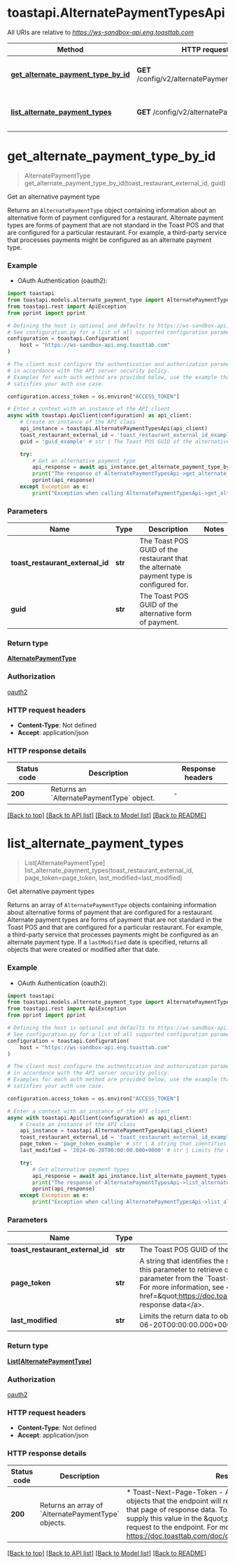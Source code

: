 # toastapi.AlternatePaymentTypesApi

All URIs are relative to *https://ws-sandbox-api.eng.toasttab.com*

Method | HTTP request | Description
------------- | ------------- | -------------
[**get_alternate_payment_type_by_id**](AlternatePaymentTypesApi.md#get_alternate_payment_type_by_id) | **GET** /config/v2/alternatePaymentTypes/{guid} | Get an alternative payment type 
[**list_alternate_payment_types**](AlternatePaymentTypesApi.md#list_alternate_payment_types) | **GET** /config/v2/alternatePaymentTypes | Get alternative payment types 


# **get_alternate_payment_type_by_id**
> AlternatePaymentType get_alternate_payment_type_by_id(toast_restaurant_external_id, guid)

Get an alternative payment type 

Returns an `AlternatePaymentType`
object containing information about an alternative form of payment
configured for a restaurant. Alternate payment types are forms
of payment that are not standard in the Toast POS and that are
configured for a particular restaurant. For example, a
third-party service that processes payments might be configured
as an alternate payment type.


### Example

* OAuth Authentication (oauth2):

```python
import toastapi
from toastapi.models.alternate_payment_type import AlternatePaymentType
from toastapi.rest import ApiException
from pprint import pprint

# Defining the host is optional and defaults to https://ws-sandbox-api.eng.toasttab.com
# See configuration.py for a list of all supported configuration parameters.
configuration = toastapi.Configuration(
    host = "https://ws-sandbox-api.eng.toasttab.com"
)

# The client must configure the authentication and authorization parameters
# in accordance with the API server security policy.
# Examples for each auth method are provided below, use the example that
# satisfies your auth use case.

configuration.access_token = os.environ["ACCESS_TOKEN"]

# Enter a context with an instance of the API client
async with toastapi.ApiClient(configuration) as api_client:
    # Create an instance of the API class
    api_instance = toastapi.AlternatePaymentTypesApi(api_client)
    toast_restaurant_external_id = 'toast_restaurant_external_id_example' # str | The Toast POS GUID of the restaurant that the alternate payment type is configured for. 
    guid = 'guid_example' # str | The Toast POS GUID of the alternative form of payment.

    try:
        # Get an alternative payment type 
        api_response = await api_instance.get_alternate_payment_type_by_id(toast_restaurant_external_id, guid)
        print("The response of AlternatePaymentTypesApi->get_alternate_payment_type_by_id:\n")
        pprint(api_response)
    except Exception as e:
        print("Exception when calling AlternatePaymentTypesApi->get_alternate_payment_type_by_id: %s\n" % e)
```



### Parameters


Name | Type | Description  | Notes
------------- | ------------- | ------------- | -------------
 **toast_restaurant_external_id** | **str**| The Toast POS GUID of the restaurant that the alternate payment type is configured for.  | 
 **guid** | **str**| The Toast POS GUID of the alternative form of payment. | 

### Return type

[**AlternatePaymentType**](AlternatePaymentType.md)

### Authorization

[oauth2](../README.md#oauth2)

### HTTP request headers

 - **Content-Type**: Not defined
 - **Accept**: application/json

### HTTP response details

| Status code | Description | Response headers |
|-------------|-------------|------------------|
**200** | Returns an &#x60;AlternatePaymentType&#x60; object. |  -  |

[[Back to top]](#) [[Back to API list]](../README.md#documentation-for-api-endpoints) [[Back to Model list]](../README.md#documentation-for-models) [[Back to README]](../README.md)

# **list_alternate_payment_types**
> List[AlternatePaymentType] list_alternate_payment_types(toast_restaurant_external_id, page_token=page_token, last_modified=last_modified)

Get alternative payment types 

Returns an array of `AlternatePaymentType`
objects containing information about alternative forms of
payment that are configured for a restaurant. Alternate
payment types are forms of payment that are not standard in the
Toast POS and that are configured for a particular restaurant.
For example, a third-party service that processes payments
might be configured as an alternate payment type. If a
`lastModified` date is specified, returns all objects that were
created or modified after that date.


### Example

* OAuth Authentication (oauth2):

```python
import toastapi
from toastapi.models.alternate_payment_type import AlternatePaymentType
from toastapi.rest import ApiException
from pprint import pprint

# Defining the host is optional and defaults to https://ws-sandbox-api.eng.toasttab.com
# See configuration.py for a list of all supported configuration parameters.
configuration = toastapi.Configuration(
    host = "https://ws-sandbox-api.eng.toasttab.com"
)

# The client must configure the authentication and authorization parameters
# in accordance with the API server security policy.
# Examples for each auth method are provided below, use the example that
# satisfies your auth use case.

configuration.access_token = os.environ["ACCESS_TOKEN"]

# Enter a context with an instance of the API client
async with toastapi.ApiClient(configuration) as api_client:
    # Create an instance of the API class
    api_instance = toastapi.AlternatePaymentTypesApi(api_client)
    toast_restaurant_external_id = 'toast_restaurant_external_id_example' # str | The Toast POS GUID of the restaurant that the configuration applies to. 
    page_token = 'page_token_example' # str | A string that identifies the set of data objects that the endpoint will return in its response data. You can use this parameter to retrieve one page of response data. You get the value that you supply in the `pageToken` parameter from the `Toast-Next-Page-Token` header field value of a previous request to the endpoint. For more information, see <a href=\"https://doc.toasttab.com/doc/devguide/apiResponseDataPagination.html\">Paginating response data</a>.  (optional)
    last_modified = '2024-06-20T00:00:00.000+0000' # str | Limits the return data to objects created or modified after a specific date and time. For example: `2024-06-20T00:00:00.000+0000`.  (optional)

    try:
        # Get alternative payment types 
        api_response = await api_instance.list_alternate_payment_types(toast_restaurant_external_id, page_token=page_token, last_modified=last_modified)
        print("The response of AlternatePaymentTypesApi->list_alternate_payment_types:\n")
        pprint(api_response)
    except Exception as e:
        print("Exception when calling AlternatePaymentTypesApi->list_alternate_payment_types: %s\n" % e)
```



### Parameters


Name | Type | Description  | Notes
------------- | ------------- | ------------- | -------------
 **toast_restaurant_external_id** | **str**| The Toast POS GUID of the restaurant that the configuration applies to.  | 
 **page_token** | **str**| A string that identifies the set of data objects that the endpoint will return in its response data. You can use this parameter to retrieve one page of response data. You get the value that you supply in the &#x60;pageToken&#x60; parameter from the &#x60;Toast-Next-Page-Token&#x60; header field value of a previous request to the endpoint. For more information, see &lt;a href&#x3D;\&quot;https://doc.toasttab.com/doc/devguide/apiResponseDataPagination.html\&quot;&gt;Paginating response data&lt;/a&gt;.  | [optional] 
 **last_modified** | **str**| Limits the return data to objects created or modified after a specific date and time. For example: &#x60;2024-06-20T00:00:00.000+0000&#x60;.  | [optional] 

### Return type

[**List[AlternatePaymentType]**](AlternatePaymentType.md)

### Authorization

[oauth2](../README.md#oauth2)

### HTTP request headers

 - **Content-Type**: Not defined
 - **Accept**: application/json

### HTTP response details

| Status code | Description | Response headers |
|-------------|-------------|------------------|
**200** | Returns an array of &#x60;AlternatePaymentType&#x60; objects. |  * Toast-Next-Page-Token - A string that identifies the following set of objects that the endpoint will return. You can use this value to retrieve that page of response data. To return the next page of objects you supply this value in the \&quot;pageToken\&quot; parameter of the next request to the endpoint. For more information, see https://doc.toasttab.com/doc/devguide/apiResponseDataPagination.html. <br>  |

[[Back to top]](#) [[Back to API list]](../README.md#documentation-for-api-endpoints) [[Back to Model list]](../README.md#documentation-for-models) [[Back to README]](../README.md)


